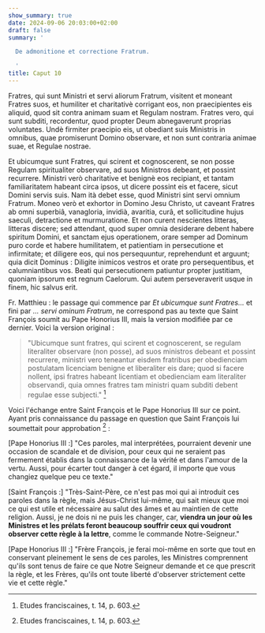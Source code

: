 ```yaml
---
show_summary: true
date: 2024-09-06 20:03:00+02:00
draft: false
summary: '

  De admonitione et correctione Fratrum.

  '
title: Caput 10
---
```





Fratres, qui sunt Ministri et servi aliorum Fratrum, visitent et moneant Fratres suos, et humiliter et charitativè corrigant eos, non praecipientes eis aliquid, quod sit contra animam suam et Regulam nostram. Fratres vero, qui sunt subditi, recordentur, quod propter Deum abnegaverunt proprias voluntates. Undè firmiter praecipio eis, ut obediant suis Ministris in omnibus, quae promiserunt Domino observare, et non sunt contraria animae suae, et Regulae nostrae. 

Et ubicumque sunt Fratres, qui scirent et cognoscerent, se non posse Regulam spiritualiter observare, ad suos Ministros debeant, et possint recurrere. Ministri verò charitative et benignè eos recipiant, et tantam familiaritatem habeant circa ipsos, ut dicere possint eis et facere, sicut Domini servis suis. Nam ità debet esse, quod Ministri sint servi omnium Fratrum. Moneo verò et exhortor in Domino Jesu Christo, ut caveant Fratres ab omni superbiâ, vanagloria, invidià, avaritia, curâ, et sollicitudine hujus saeculi, detractione et murmuratione. Et non curent nescientes litteras, litteras discere; sed attendant, quod super omnia desiderare debent habere spiritum Domini, et sanctam ejus operationem, orare semper ad Dominum puro corde et habere humilitatem, et patientiam in persecutione et infirmitate; et diligere eos, qui nos persequuntur, reprehendunt et arguunt; quia dicit Dominus : Diligite inimicos vestros et orate pro persequentibus, et calumniantibus vos. Beati qui persecutionem patiuntur propter justitiam, quoniam ipsorum est regnum Caelorum. Qui autem perseveraverit usque in finem, hic salvus erit.

Fr. Matthieu : le passage qui commence par *Et ubicumque sunt Fratres...* et fini par *... servi ominum Fratrum*, ne correspond pas au texte que Saint François soumit au Pape Honorius III, mais la version modifiée par ce dernier. Voici la version original :

> "Ubicumque sunt fratres, qui scirent et cognoscerent, se regulam literaliter observare (non posse), ad suos ministros debeant et possint recurrere, ministri vero teneantur eisdem fratribus per obedienciam postulatam licenciam benigne et liberaliter eis dare; quod si facere nollent, ipsi fratres habeant licentiam et obedienciam eam literaliter observandi, quia omnes fratres tam ministri quam subditi debent regulae esse subjecti." [^1]

[^1]: Etudes franciscaines, t. 14, p. 603.

Voici l'échange entre Saint François et le Pape Honorius III sur ce point. Ayant pris connaissance du passage en question que Saint François lui soumettait pour approbation [^2] :

[Pape Honorius III :] "Ces paroles, mal interprétées, pourraient devenir une occasion de scandale et de division, pour ceux qui ne seraient pas fermement établis dans la connaissance de la vérité et dans l'amour de la vertu. Aussi, pour écarter tout danger à cet égard, il importe que vous changiez quelque peu ce texte."

[Saint François :] "Très-Saint-Père, ce n'est pas moi qui ai introduit ces paroles dans la règle, mais Jésus-Christ lui-même, qui sait mieux que moi ce qui est utile et nécessaire au salut des âmes et au maintien de cette religion. Aussi, je ne dois ni ne puis les changer, car, **viendra un jour où les Ministres et les prélats feront beaucoup souffrir ceux qui voudront observer cette règle à la lettre**, comme le commande Notre-Seigneur."

[Pape Honorius III :] "Frère François, je ferai moi-même en sorte que tout en conservant pleinement le sens de ces paroles, les Ministres comprennent qu'ils sont tenus de faire ce que Notre Seigneur demande et ce que prescrit la règle, et les Frères, qu'ils ont toute liberté d'observer strictement cette vie et cette règle."

[^2]: Etudes franciscaines, t. 14, p. 603.
